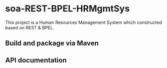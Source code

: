 # soa-REST-BPEL-HRMgmtSys
This project is a Human Resources Management System which constructed based on REST &amp; BPEL.  
## Build and package via Maven  
## API documentation  
